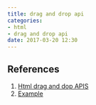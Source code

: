 ```yaml
---
title: drag and drop api
categories:
- html
- drag and drop api
date: 2017-03-20 12:30
---
```


## References
1. [Html drag and dop APIS](https://developer.mozilla.org/en-US/docs/Web/API/HTML_Drag_and_Drop_API)
2. [Example](https://mdn.github.io/dom-examples/drag-and-drop/copy-move-DataTransferItemList.html)
